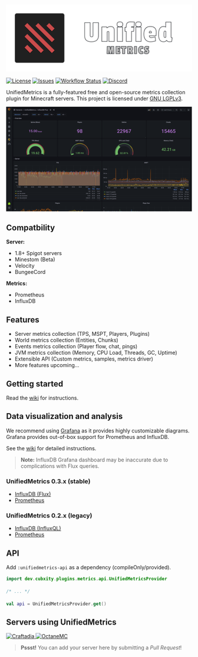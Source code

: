 ![UnifiedMetrics](.github/assets/banner.png)

[![License](https://img.shields.io/github/license/Cubxity/UnifiedMetrics?style=flat-square)](COPYING.LESSER)
[![Issues](https://img.shields.io/github/issues/Cubxity/UnifiedMetrics?style=flat-square)](https://github.com/Cubxity/UnifiedMetrics/issues)
[![Workflow Status](https://img.shields.io/github/workflow/status/Cubxity/UnifiedMetrics/gradle-preview-ci/master?style=flat-square)](https://github.com/Cubxity/UnifiedMetrics/actions)
[![Discord](https://img.shields.io/badge/join-discord-blue?style=flat-square)](https://discord.gg/kDDhqJmPpA)

UnifiedMetrics is a fully-featured free and open-source metrics collection plugin for Minecraft servers. This project is
licensed under [GNU LGPLv3](COPYING.LESSER).

![Grafana Dashboard](.github/assets/grafana.png)

## Compatbility

**Server:**

- 1.8+ Spigot servers
- Minestom (Beta)
- Velocity
- BungeeCord

**Metrics:**

- Prometheus
- InfluxDB

## Features

- Server metrics collection (TPS, MSPT, Players, Plugins)
- World metrics collection (Entities, Chunks)
- Events metrics collection (Player flow, chat, pings)
- JVM metrics collection (Memory, CPU Load, Threads, GC, Uptime)
- Extensible API (Custom metrics, samples, metrics driver)
- More features upcoming...

## Getting started

Read the [wiki](https://github.com/Cubxity/UnifiedMetrics/wiki) for instructions.

## Data visualization and analysis

We recommend using [Grafana](https://grafana.com/) as it provides highly customizable diagrams. Grafana provides
out-of-box support for Prometheus and InfluxDB.

See the [wiki](https://github.com/Cubxity/UnifiedMetrics/wiki/Grafana) for detailed instructions.

> **Note:** InfluxDB Grafana dashboard may be inaccurate due to complications with Flux queries.

### UnifiedMetrics 0.3.x (stable)

- [InfluxDB (Flux)](https://grafana.com/grafana/dashboards/14755)
- [Prometheus](https://grafana.com/grafana/dashboards/14756)

### UnifiedMetrics 0.2.x (legacy)

- [InfluxDB (InfluxQL)](https://grafana.com/grafana/dashboards/13860)
- [Prometheus](https://grafana.com/grafana/dashboards/14017)

## API

Add `:unifiedmetrics-api` as a dependency (compileOnly/provided).

```kotlin
import dev.cubxity.plugins.metrics.api.UnifiedMetricsProvider

/* ... */

val api = UnifiedMetricsProvider.get()
```

## Servers using UnifiedMetrics

<p float="left">
  <a href="https://craftadia.com">
    <img
      src="https://craftadia.com/content/images/2021/01/Webp.net-resizeimage--1-.png"
      alt="Craftadia"
      width="200"
    />
  </a>
  <a href="https://octanemc.net">
    <img
      src="https://octanemc.net/assets/images/logo-large.png"
      alt="OctaneMC"
      width="200"
    />
  </a>
</p>

> **Pssst!** You can add your server here by submitting a *Pull Request*!
